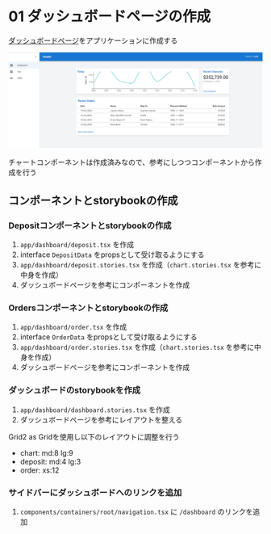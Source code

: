 # 01 ダッシュボードページの作成

[ダッシュボードページ](https://mui.com/material-ui/getting-started/templates/dashboard/)をアプリケーションに作成する

![alt text](image.png)

チャートコンポーネントは作成済みなので、参考にしつつコンポーネントから作成を行う

## コンポーネントとstorybookの作成

### Depositコンポーネントとstorybookの作成

1. `app/dashboard/deposit.tsx` を作成
1. interface `DepositData` をpropsとして受け取るようにする
1. `app/dashboard/deposit.stories.tsx` を作成（`chart.stories.tsx` を参考に中身を作成）
1. ダッシュボードページを参考にコンポーネントを作成

### Ordersコンポーネントとstorybookの作成

1. `app/dashboard/order.tsx` を作成
1. interface `OrderData` をpropsとして受け取るようにする
1. `app/dashboard/order.stories.tsx` を作成（`chart.stories.tsx` を参考に中身を作成）
1. ダッシュボードページを参考にコンポーネントを作成

### ダッシュボードのstorybookを作成

1. `app/dashboard/dashboard.stories.tsx` を作成
1. ダッシュボードページを参考にレイアウトを整える

Grid2 as Gridを使用し以下のレイアウトに調整を行う

- chart: md:8 lg:9
- deposit: md:4 lg:3
- order: xs:12

### サイドバーにダッシュボードへのリンクを追加

1. `components/containers/root/navigation.tsx` に `/dashboard` のリンクを追加
